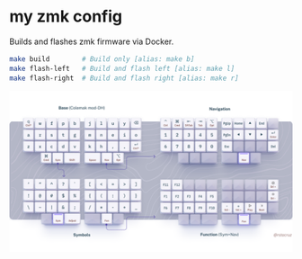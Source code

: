 # my zmk config

Builds and flashes zmk firmware via Docker.

```sh
make build        # Build only [alias: make b]
make flash-left   # Build and flash left [alias: make l]
make flash-right  # Build and flash right [alias: make r]
```

![](./docs/reference.png)
